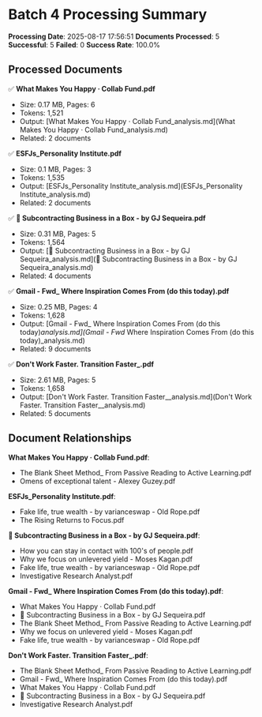 # Batch 4 Processing Summary

**Processing Date**: 2025-08-17 17:56:51
**Documents Processed**: 5
**Successful**: 5
**Failed**: 0
**Success Rate**: 100.0%

## Processed Documents

✅ **What Makes You Happy · Collab Fund.pdf**
   - Size: 0.17 MB, Pages: 6
   - Tokens: 1,521
   - Output: [What Makes You Happy · Collab Fund_analysis.md](What Makes You Happy · Collab Fund_analysis.md)
   - Related: 2 documents

✅ **ESFJs_Personality Institute.pdf**
   - Size: 0.1 MB, Pages: 3
   - Tokens: 1,535
   - Output: [ESFJs_Personality Institute_analysis.md](ESFJs_Personality Institute_analysis.md)
   - Related: 2 documents

✅ **💼 Subcontracting Business in a Box - by GJ Sequeira.pdf**
   - Size: 0.31 MB, Pages: 5
   - Tokens: 1,564
   - Output: [💼 Subcontracting Business in a Box - by GJ Sequeira_analysis.md](💼 Subcontracting Business in a Box - by GJ Sequeira_analysis.md)
   - Related: 4 documents

✅ **Gmail - Fwd_ Where Inspiration Comes From (do this today).pdf**
   - Size: 0.25 MB, Pages: 4
   - Tokens: 1,628
   - Output: [Gmail - Fwd_ Where Inspiration Comes From (do this today)_analysis.md](Gmail - Fwd_ Where Inspiration Comes From (do this today)_analysis.md)
   - Related: 9 documents

✅ **Don't Work Faster. Transition Faster_.pdf**
   - Size: 2.61 MB, Pages: 5
   - Tokens: 1,658
   - Output: [Don't Work Faster. Transition Faster__analysis.md](Don't Work Faster. Transition Faster__analysis.md)
   - Related: 5 documents

## Document Relationships

**What Makes You Happy · Collab Fund.pdf**:
  - The Blank Sheet Method_ From Passive Reading to Active Learning.pdf
  - Omens of exceptional talent - Alexey Guzey.pdf

**ESFJs_Personality Institute.pdf**:
  - Fake life, true wealth - by varianceswap - Old Rope.pdf
  - The Rising Returns to Focus.pdf

**💼 Subcontracting Business in a Box - by GJ Sequeira.pdf**:
  - How you can stay in contact with 100's of people.pdf
  - Why we focus on unlevered yield - Moses Kagan.pdf
  - Fake life, true wealth - by varianceswap - Old Rope.pdf
  - Investigative Research Analyst.pdf

**Gmail - Fwd_ Where Inspiration Comes From (do this today).pdf**:
  - What Makes You Happy · Collab Fund.pdf
  - 💼 Subcontracting Business in a Box - by GJ Sequeira.pdf
  - The Blank Sheet Method_ From Passive Reading to Active Learning.pdf
  - Why we focus on unlevered yield - Moses Kagan.pdf
  - Fake life, true wealth - by varianceswap - Old Rope.pdf

**Don't Work Faster. Transition Faster_.pdf**:
  - The Blank Sheet Method_ From Passive Reading to Active Learning.pdf
  - Gmail - Fwd_ Where Inspiration Comes From (do this today).pdf
  - What Makes You Happy · Collab Fund.pdf
  - 💼 Subcontracting Business in a Box - by GJ Sequeira.pdf
  - Investigative Research Analyst.pdf
